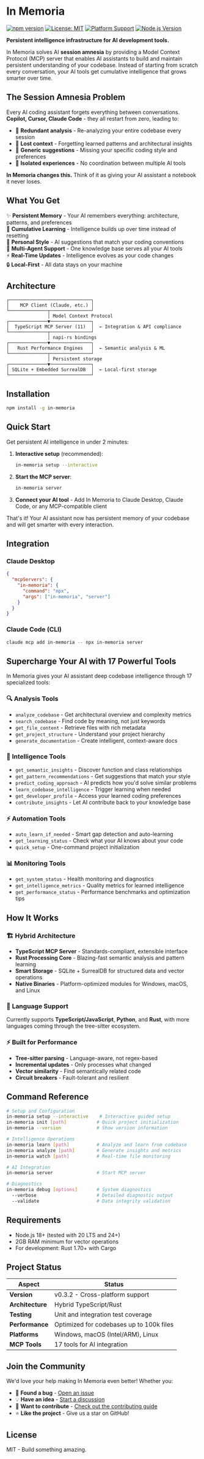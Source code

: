 # In Memoria

[![npm version](https://badge.fury.io/js/in-memoria.svg)](https://www.npmjs.com/package/in-memoria)
[![License: MIT](https://img.shields.io/badge/License-MIT-yellow.svg)](https://opensource.org/licenses/MIT)
[![Platform Support](https://img.shields.io/badge/platform-Windows%20%7C%20macOS%20%7C%20Linux-blue.svg)](https://github.com/pi22by7/in-memoria)
[![Node.js Version](https://img.shields.io/badge/node-%3E%3D18.0.0-brightgreen.svg)](https://nodejs.org/)

**Persistent intelligence infrastructure for AI development tools.**

In Memoria solves AI **session amnesia** by providing a Model Context Protocol (MCP) server that enables AI assistants to build and maintain persistent understanding of your codebase. Instead of starting from scratch every conversation, your AI tools get cumulative intelligence that grows smarter over time.

## The Session Amnesia Problem

Every AI coding assistant forgets everything between conversations. **Copilot, Cursor, Claude Code** - they all restart from zero, leading to:

- 🔄 **Redundant analysis** - Re-analyzing your entire codebase every session
- 🧠 **Lost context** - Forgetting learned patterns and architectural insights
- 🎯 **Generic suggestions** - Missing your specific coding style and preferences  
- 🤖 **Isolated experiences** - No coordination between multiple AI tools

**In Memoria changes this.** Think of it as giving your AI assistant a notebook it never loses.

## What You Get

✨ **Persistent Memory** - Your AI remembers everything: architecture, patterns, and preferences  
🔄 **Cumulative Learning** - Intelligence builds up over time instead of resetting  
🎯 **Personal Style** - AI suggestions that match your coding conventions  
🤝 **Multi-Agent Support** - One knowledge base serves all your AI tools  
⚡ **Real-Time Updates** - Intelligence evolves as your code changes  
🔒 **Local-First** - All data stays on your machine

## Architecture

```
┌──────────────────────────────┐
│    MCP Client (Claude, etc.) │
└──────────────┬───────────────┘
               │ Model Context Protocol
┌──────────────▼───────────────┐
│  TypeScript MCP Server (11)  │  ← Integration & API compliance
└──────────────┬───────────────┘
               │ napi-rs bindings
┌──────────────▼───────────────┐
│   Rust Performance Engines   │  ← Semantic analysis & ML
└──────────────┬───────────────┘
               │ Persistent storage
┌──────────────▼───────────────┐
│ SQLite + Embedded SurrealDB  │  ← Local-first storage
└──────────────────────────────┘
```

## Installation

```bash
npm install -g in-memoria
```

## Quick Start

Get persistent AI intelligence in under 2 minutes:

1. **Interactive setup** (recommended):
   ```bash
   in-memoria setup --interactive
   ```

2. **Start the MCP server**:
   ```bash
   in-memoria server
   ```

3. **Connect your AI tool** - Add In Memoria to Claude Desktop, Claude Code, or any MCP-compatible client

That's it! Your AI assistant now has persistent memory of your codebase and will get smarter with every interaction.

## Integration

### Claude Desktop

```json
{
  "mcpServers": {
    "in-memoria": {
      "command": "npx",
      "args": ["in-memoria", "server"]
    }
  }
}
```

### Claude Code (CLI)

```bash
claude mcp add in-memoria -- npx in-memoria server
```

## Supercharge Your AI with 17 Powerful Tools

In Memoria gives your AI assistant deep codebase intelligence through 17 specialized tools:

### 🔍 **Analysis Tools**
- `analyze_codebase` - Get architectural overview and complexity metrics
- `search_codebase` - Find code by meaning, not just keywords
- `get_file_content` - Retrieve files with rich metadata
- `get_project_structure` - Understand your project hierarchy
- `generate_documentation` - Create intelligent, context-aware docs

### 🧠 **Intelligence Tools** 
- `get_semantic_insights` - Discover function and class relationships
- `get_pattern_recommendations` - Get suggestions that match your style
- `predict_coding_approach` - AI predicts how you'd solve similar problems
- `learn_codebase_intelligence` - Trigger learning when needed
- `get_developer_profile` - Access your learned coding preferences
- `contribute_insights` - Let AI contribute back to your knowledge base

### ⚡ **Automation Tools**
- `auto_learn_if_needed` - Smart gap detection and auto-learning
- `get_learning_status` - Check what your AI knows about your code
- `quick_setup` - One-command project initialization

### 📊 **Monitoring Tools**
- `get_system_status` - Health monitoring and diagnostics
- `get_intelligence_metrics` - Quality metrics for learned intelligence
- `get_performance_status` - Performance benchmarks and optimization tips

## How It Works

### 🏗️ **Hybrid Architecture**
- **TypeScript MCP Server** - Standards-compliant, extensible interface
- **Rust Processing Core** - Blazing-fast semantic analysis and pattern learning
- **Smart Storage** - SQLite + SurrealDB for structured data and vector operations
- **Native Binaries** - Platform-optimized modules for Windows, macOS, and Linux

### 💬 **Language Support**
Currently supports **TypeScript/JavaScript**, **Python**, and **Rust**, with more languages coming through the tree-sitter ecosystem.

### ⚡ **Built for Performance**
- **Tree-sitter parsing** - Language-aware, not regex-based
- **Incremental updates** - Only processes what changed
- **Vector similarity** - Find semantically related code
- **Circuit breakers** - Fault-tolerant and resilient

## Command Reference

```bash
# Setup and Configuration
in-memoria setup --interactive    # Interactive guided setup
in-memoria init [path]           # Quick project initialization
in-memoria --version             # Show version information

# Intelligence Operations
in-memoria learn [path]          # Analyze and learn from codebase
in-memoria analyze [path]        # Generate insights and metrics
in-memoria watch [path]          # Real-time file monitoring

# AI Integration
in-memoria server                # Start MCP server

# Diagnostics
in-memoria debug [options]       # System diagnostics
  --verbose                      # Detailed diagnostic output
  --validate                     # Data integrity validation
```

## Requirements

- Node.js 18+ (tested with 20 LTS and 24+)
- 2GB RAM minimum for vector operations
- For development: Rust 1.70+ with Cargo

## Project Status

| Aspect           | Status                                   |
| ---------------- | ---------------------------------------- |
| **Version**      | v0.3.2 - Cross-platform support          |
| **Architecture** | Hybrid TypeScript/Rust                   |
| **Testing**      | Unit and integration test coverage       |
| **Performance**  | Optimized for codebases up to 100k files |
| **Platforms**    | Windows, macOS (Intel/ARM), Linux        |
| **MCP Tools**    | 17 tools for AI integration              |

## Join the Community

We'd love your help making In Memoria even better! Whether you:

- 🐛 **Found a bug** - [Open an issue](https://github.com/pi22by7/in-memoria/issues)
- 💡 **Have an idea** - [Start a discussion](https://github.com/pi22by7/in-memoria/discussions)  
- 🔧 **Want to contribute** - [Check out the contributing guide](CONTRIBUTING.md)
- ⭐ **Like the project** - Give us a star on GitHub!

## License

MIT - Build something amazing.
